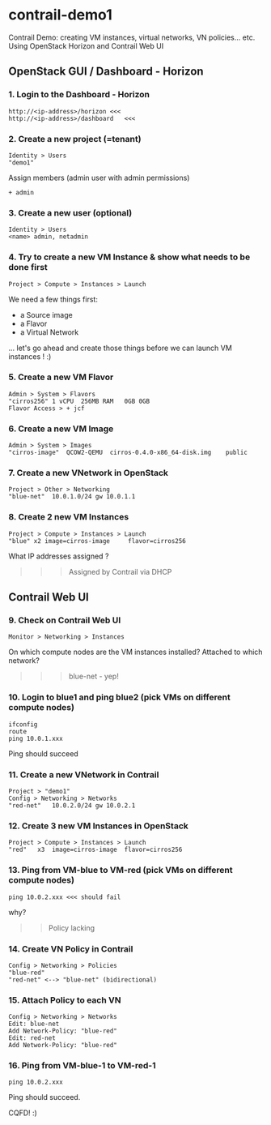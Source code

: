 # contrail-demo1
Contrail Demo: creating VM instances, virtual networks, VN policies... etc. Using OpenStack Horizon and Contrail Web UI

## OpenStack GUI / Dashboard - Horizon

### 1. Login to the Dashboard - Horizon
```
http://<ip-address>/horizon	<<< 
http://<ip-address>/dashboard	<<< 
```

### 2. Create a new project (=tenant)
```
Identity > Users
"demo1"
```
Assign members (admin user with admin permissions)
```
+ admin
```

### 3. Create a new user (optional)
```
Identity > Users
<name> admin, netadmin 
```

### 4. Try to create a new VM Instance & show what needs to be done first
```
Project > Compute > Instances > Launch
```
We need a few things first:
- a Source image
- a Flavor
- a Virtual Network

... let's go ahead and create those things before we can launch VM instances ! :)

### 5. Create a new VM Flavor 
```
Admin > System > Flavors
"cirros256"	1 vCPU	256MB RAM	0GB	0GB
Flavor Access > + jcf
```

### 6. Create a new VM Image
```
Admin > System > Images
"cirros-image"	QCOW2-QEMU	cirros-0.4.0-x86_64-disk.img	public
```

### 7. Create a new VNetwork in OpenStack
```
Project > Other > Networking
"blue-net"	10.0.1.0/24	gw 10.0.1.1
```

### 8. Create 2 new VM Instances
```
Project > Compute > Instances > Launch
"blue" x2 image=cirros-image	 flavor=cirros256
```
What IP addresses assigned ?
>>> Assigned by Contrail via DHCP

## Contrail Web UI

### 9. Check on Contrail Web UI
```
Monitor > Networking > Instances
```
On which compute nodes are the VM instances installed?
Attached to which network? 
>>> blue-net - yep!

### 10. Login to blue1 and ping blue2 (pick VMs on different compute nodes)
```
ifconfig
route
ping 10.0.1.xxx
```
Ping should succeed

### 11. Create a new VNetwork in Contrail
```
Project > "demo1"	
Config > Networking > Networks
"red-net"	10.0.2.0/24	gw 10.0.2.1
```

### 12. Create 3 new VM Instances in OpenStack
```
Project > Compute > Instances > Launch
"red"	x3	image=cirros-image	flavor=cirros256
```

### 13. Ping from VM-blue to VM-red (pick VMs on different compute nodes)
```
ping 10.0.2.xxx	<<< should fail 
```
why? 
>> Policy lacking

### 14. Create VN Policy in Contrail
```
Config > Networking > Policies
"blue-red"
"red-net" <--> "blue-net" (bidirectional)
```

### 15. Attach Policy to each VN
```
Config > Networking > Networks 
Edit: blue-net
Add Network-Policy: "blue-red"
Edit: red-net
Add Network-Policy: "blue-red"
```

### 16. Ping from VM-blue-1 to VM-red-1
```
ping 10.0.2.xxx 
```
Ping should succeed.

CQFD! :)
